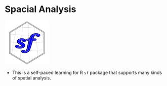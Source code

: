 # Spacial Analysis 

<img src="Image/cover.png" width="140">

* This is a self-paced learning for R `sf` package that supports many kinds of spatial analysis.  